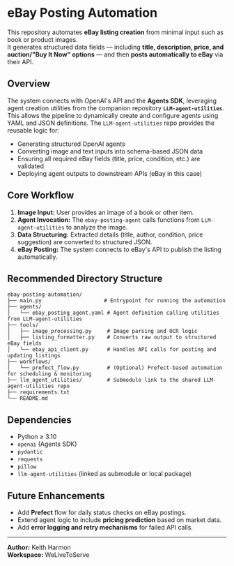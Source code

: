 # eBay Posting Automation

This repository automates **eBay listing creation** from minimal input such as book or product images.  
It generates structured data fields — including **title, description, price, and auction/"Buy It Now" options** — and then **posts automatically to eBay** via their API.

## Overview

The system connects with OpenAI's API and the **Agents SDK**, leveraging agent creation utilities from the companion repository **`LLM-agent-utilities`**.  
This allows the pipeline to dynamically create and configure agents using YAML and JSON definitions. The `LLM-agent-utilities` repo provides the reusable logic for:

- Generating structured OpenAI agents  
- Converting image and text inputs into schema-based JSON data  
- Ensuring all required eBay fields (title, price, condition, etc.) are validated  
- Deploying agent outputs to downstream APIs (eBay in this case)

## Core Workflow

1. **Image Input:** User provides an image of a book or other item.  
2. **Agent Invocation:** The `ebay-posting-agent` calls functions from `LLM-agent-utilities` to analyze the image.  
3. **Data Structuring:** Extracted details (title, author, condition, price suggestion) are converted to structured JSON.  
4. **eBay Posting:** The system connects to eBay's API to publish the listing automatically.  

## Recommended Directory Structure

```
ebay-posting-automation/
├── main.py                    # Entrypoint for running the automation
├── agents/
│   └── ebay_posting_agent.yaml # Agent definition calling utilities from LLM-agent-utilities
├── tools/
│   ├── image_processing.py     # Image parsing and OCR logic
│   ├── listing_formatter.py    # Converts raw output to structured eBay fields
│   └── ebay_api_client.py      # Handles API calls for posting and updating listings
├── workflows/
│   └── prefect_flow.py         # (Optional) Prefect-based automation for scheduling & monitoring
├── llm_agent_utilities/        # Submodule link to the shared LLM-agent-utilities repo
├── requirements.txt
└── README.md
```

## Dependencies

- Python ≥ 3.10  
- `openai` (Agents SDK)  
- `pydantic`  
- `requests`  
- `pillow`  
- `llm-agent-utilities` (linked as submodule or local package)

## Future Enhancements

- Add **Prefect** flow for daily status checks on eBay postings.  
- Extend agent logic to include **pricing prediction** based on market data.  
- Add **error logging and retry mechanisms** for failed API calls.

---

**Author:** Keith Harmon  
**Workspace:** WeLiveToServe  
